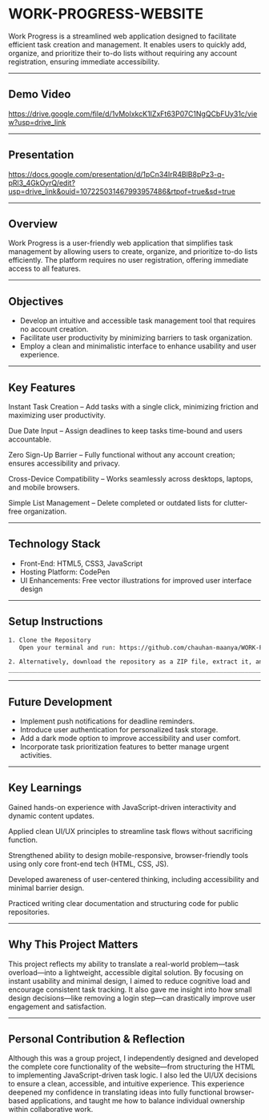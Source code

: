# WORK-PROGRESS-WEBSITE

Work Progress is a streamlined web application designed to facilitate efficient task creation and management. It enables users to quickly add, organize, and prioritize their to-do lists without requiring any account registration, ensuring immediate accessibility.

___________________________________________________________________________________________________________________________________________________________________________________________________

## Demo Video 
https://drive.google.com/file/d/1vMoIxkcK1IZxFt63P07C1NgQCbFUy31c/view?usp=drive_link
___________________________________________________________________________________________________________________________________________________________________________________________________

## Presentation  
https://docs.google.com/presentation/d/1pCn34IrR4BlB8pPz3-q-pRl3_4GkOyrQ/edit?usp=drive_link&ouid=107225031467993957486&rtpof=true&sd=true

___________________________________________________________________________________________________________________________________________________________________________________________________

## Overview

Work Progress is a user-friendly web application that simplifies task management by allowing users to create, organize, and prioritize to-do lists efficiently. The platform requires no user registration, offering immediate access to all features.

___________________________________________________________________________________________________________________________________________________________________________________________________
## Objectives

- Develop an intuitive and accessible task management tool that requires no account creation.  
- Facilitate user productivity by minimizing barriers to task organization.  
- Employ a clean and minimalistic interface to enhance usability and user experience.
---
##  Key Features

Instant Task Creation – Add tasks with a single click, minimizing friction and maximizing user productivity.

Due Date Input – Assign deadlines to keep tasks time-bound and users accountable.

Zero Sign-Up Barrier – Fully functional without any account creation; ensures accessibility and privacy.

Cross-Device Compatibility – Works seamlessly across desktops, laptops, and mobile browsers.

Simple List Management – Delete completed or outdated lists for clutter-free organization.
___________________________________________________________________________________________________________________________________________________________________________________________________

## Technology Stack

- Front-End: HTML5, CSS3, JavaScript  
- Hosting Platform: CodePen  
- UI Enhancements: Free vector illustrations for improved user interface design

___________________________________________________________________________________________________________________________________________________________________________________________________
## Setup Instructions
```bash
1. Clone the Repository
   Open your terminal and run: https://github.com/chauhan-maanya/WORK-PROGRESS-WEBSITE.git

2. Alternatively, download the repository as a ZIP file, extract it, and open index.html in a web browser to launch the application.
___________________________________________________________________________________________________________________________________________________________________________________________________
```
---
## Future Development

- Implement push notifications for deadline reminders.  
- Introduce user authentication for personalized task storage.  
- Add a dark mode option to improve accessibility and user comfort.  
- Incorporate task prioritization features to better manage urgent activities.
---
## Key Learnings


Gained hands-on experience with JavaScript-driven interactivity and dynamic content updates.

Applied clean UI/UX principles to streamline task flows without sacrificing function.

Strengthened ability to design mobile-responsive, browser-friendly tools using only core front-end tech (HTML, CSS, JS).

Developed awareness of user-centered thinking, including accessibility and minimal barrier design.

Practiced writing clear documentation and structuring code for public repositories.

---
## Why This Project Matters
This project reflects my ability to translate a real-world problem—task overload—into a lightweight, accessible digital solution. By focusing on instant usability and minimal design, I aimed to reduce cognitive load and encourage consistent task tracking. It also gave me insight into how small design decisions—like removing a login step—can drastically improve user engagement and satisfaction.

---
## Personal Contribution & Reflection

Although this was a group project, I independently designed and developed the complete core functionality of the website—from structuring the HTML to implementing JavaScript-driven task logic. I also led the UI/UX decisions to ensure a clean, accessible, and intuitive experience. This experience deepened my confidence in translating ideas into fully functional browser-based applications, and taught me how to balance individual ownership within collaborative work.
